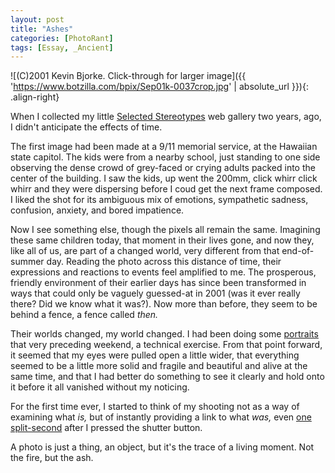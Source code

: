 ```yaml
---
layout: post
title: "Ashes"
categories: [PhotoRant]
tags: [Essay, _Ancient]
---
```



![(C)2001 Kevin Bjorke. Click-through for larger image]({{ 'https://www.botzilla.com/bpix/Sep01k-0037crop.jpg' | absolute_url }}){: .align-right}

When I collected my little <a title="Selected Stereotypes, 2001" href="https://www.botzilla.com/photo/2001/index.html">Selected Stereotypes</a> web gallery two years, ago, I didn't anticipate the effects of time.
<!--more-->

The first image had been made at a 9/11 memorial service, at the Hawaiian state capitol. The kids were from a nearby school, just standing to one side observing the dense crowd of grey-faced or crying adults packed into the center of the building. I saw the kids, up went the 200mm, click whirr click whirr and they were dispersing before I coud get the next frame composed. I liked the shot for its ambiguous mix of emotions, sympathetic sadness, confusion, anxiety, and bored impatience.

Now I see something else, though the pixels all remain the same. Imagining these same children today, that moment in their lives gone, and now they, like all of us, are part of a changed world, very different from that end-of-summer day.  Reading the photo across this distance of time, their expressions and reactions to events feel amplified to me. The prosperous, friendly environment of their earlier days has since been transformed in ways that could only be vaguely guessed-at in 2001 (was it ever really there? Did we know what it was?). Now more than before, they seem to be behind a fence, a fence called <i>then.</i>

Their worlds changed, my world changed. I had been doing some <a href="https://www.botzilla.com/photo/2001/ia3.html">portraits</a> that very preceding weekend, a technical exercise. From that point forward, it seemed that my eyes were pulled open a little wider, that everything seemed to be a little more solid and fragile and beautiful and alive at the same time, and that I had better do something to see it clearly and hold onto it before it all vanished without my noticing.

For the first time ever, I started to think of my shooting not as a way of examining what <i>is,</i> but of instantly providing a link to what <i>was,</i> even <a href="https://www.botzilla.com/photo/salon/bjorke_shop2.html">one split-second</a> after I pressed the shutter button.

A photo is just a thing, an object, but it's the trace of a living moment. Not the fire, but the ash.
